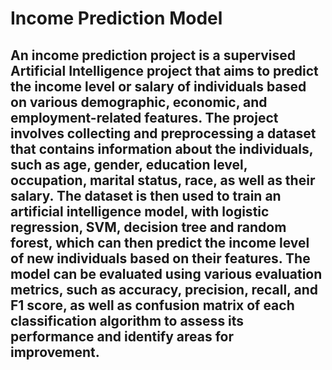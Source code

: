 # Income Prediction Model

## An income prediction project is a supervised Artificial Intelligence project that aims to predict the income level or salary of individuals based on various demographic, economic, and employment-related features. The project involves collecting and preprocessing a dataset that contains information about the individuals, such as age, gender, education level, occupation, marital status, race, as well as their salary. The dataset is then used to train an artificial intelligence model, with logistic regression, SVM, decision tree and random forest, which can then predict the income level of new individuals based on their features. The model can be evaluated using various evaluation metrics, such as accuracy, precision, recall, and F1 score, as well as confusion matrix of each classification algorithm to assess its performance and identify areas for improvement.